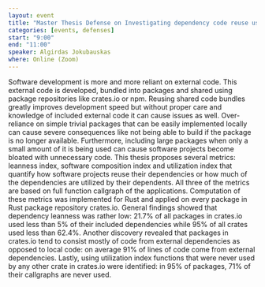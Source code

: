 ```yaml
---
layout: event
title: "Master Thesis Defense on Investigating dependency code reuse using callgraphs"
categories: [events, defenses]
start: "9:00"
end: "11:00"
speaker: Algirdas Jokubauskas
where: Online (Zoom)
---
```


Software development is more and more reliant on external code. This external code is developed, bundled into packages and shared using package repositories like crates.io or npm. Reusing shared code bundles greatly improves development speed but without proper care and knowledge of included external code it can cause issues as well. Over-reliance on simple trivial packages that can be easily implemented locally can cause severe consequences like not being able to build if the package is no longer available. Furthermore, including large packages when only a small amount of it is being used can cause software projects become bloated with unnecessary code. This thesis proposes several metrics: leanness index, software composition index and utilization index that quantify how software projects reuse their dependencies or how much of the dependencies are utilized by their dependents. All three of the metrics are based on full function callgraph of the applications. Computation of these metrics was implemented for Rust and applied on every package in Rust package repository crates.io. General findings showed that dependency leanness was rather low: 21.7% of all packages in crates.io used less than 5% of their included dependencies while 95% of all crates used less than 62.4%. Another discovery revealed that packages in crates.io tend to consist mostly of code from external dependencies as opposed to local code: on average 91% of lines of code come from external dependencies. Lastly, using utilization index functions that were never used by any other crate in crates.io were identified: in 95% of packages, 71% of their callgraphs are never used.
